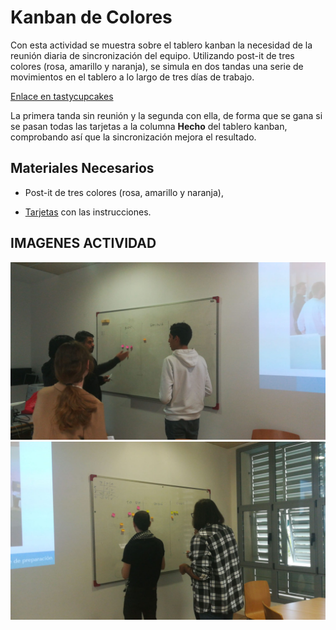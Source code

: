 <link rel="stylesheet" type="text/css" href= "../estilo.css" media="screen" />

# Kanban de Colores

Con esta actividad se muestra sobre el tablero kanban la necesidad de la reunión diaria de sincronización del equipo. Utilizando post-it de tres colores (rosa, amarillo y naranja), se simula en dos tandas una serie de movimientos en el tablero a lo largo de tres días de trabajo.

[Enlace en tastycupcakes](https://www.tastycupcakes.org/2018/01/daily-scrum-game/)

La primera tanda sin reunión y la segunda con ella, de forma que se gana si se pasan todas las tarjetas a la columna **Hecho** del tablero kanban, comprobando así que la sincronización mejora el resultado.

## Materiales Necesarios

-   Post-it de tres colores (rosa, amarillo y naranja),

- [Tarjetas](tarjetas.pdf) con las instrucciones.


## IMAGENES ACTIVIDAD

![Foto 1](1.jpeg)
![Foto 2](2.jpeg)
